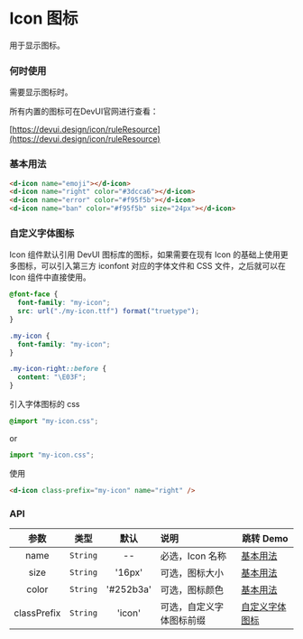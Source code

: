 # Icon 图标

用于显示图标。

### 何时使用

需要显示图标时。

所有内置的图标可在DevUI官网进行查看：

[https://devui.design/icon/ruleResource](https://devui.design/icon/ruleResource)

### 基本用法

<d-icon name="emoji"></d-icon>
<d-icon name="right" color="#3dcca6"></d-icon>
<d-icon name="error" color="#f95f5b"></d-icon>
<d-icon name="ban" color="#f95f5b" size="24px"></d-icon>

```html
<d-icon name="emoji"></d-icon>
<d-icon name="right" color="#3dcca6"></d-icon>
<d-icon name="error" color="#f95f5b"></d-icon>
<d-icon name="ban" color="#f95f5b" size="24px"></d-icon>
```

### 自定义字体图标

Icon 组件默认引用 DevUI 图标库的图标，如果需要在现有 Icon 的基础上使用更多图标，可以引入第三方 iconfont 对应的字体文件和 CSS 文件，之后就可以在 Icon 组件中直接使用。

```css
@font-face {
  font-family: "my-icon";
  src: url("./my-icon.ttf") format("truetype");
}

.my-icon {
  font-family: "my-icon";
}

.my-icon-right::before {
  content: "\E03F";
}
```

引入字体图标的 css

```css
@import "my-icon.css";
```

or

```js
import "my-icon.css";
```

使用

```html
<d-icon class-prefix="my-icon" name="right" />
```

### API

|    参数     |   类型   |   默认    | 说明                     | 跳转 Demo                         |
| :---------: | :------: | :-------: | :----------------------- | --------------------------------- |
|    name     | `String` |    --     | 必选，Icon 名称          | [基本用法](#基本用法)             |
|    size     | `String` |  '16px'   | 可选，图标大小           | [基本用法](#基本用法)             |
|    color    | `String` | '#252b3a' | 可选，图标颜色           | [基本用法](#基本用法)             |
| classPrefix | `String` |  'icon'   | 可选，自定义字体图标前缀 | [自定义字体图标](#自定义字体图标) |

